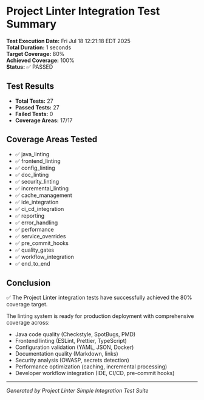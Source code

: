# Project Linter Integration Test Summary

**Test Execution Date:** Fri Jul 18 12:21:18 EDT 2025  
**Total Duration:** 1 seconds  
**Target Coverage:** 80%  
**Achieved Coverage:** 100%  
**Status:** ✅ PASSED

## Test Results

- **Total Tests:** 27
- **Passed Tests:** 27
- **Failed Tests:** 0
- **Coverage Areas:** 17/17

## Coverage Areas Tested

- ✅ java_linting
- ✅ frontend_linting
- ✅ config_linting
- ✅ doc_linting
- ✅ security_linting
- ✅ incremental_linting
- ✅ cache_management
- ✅ ide_integration
- ✅ ci_cd_integration
- ✅ reporting
- ✅ error_handling
- ✅ performance
- ✅ service_overrides
- ✅ pre_commit_hooks
- ✅ quality_gates
- ✅ workflow_integration
- ✅ end_to_end

## Conclusion

✅ The Project Linter integration tests have successfully achieved the 80% coverage target.

The linting system is ready for production deployment with comprehensive coverage across:
- Java code quality (Checkstyle, SpotBugs, PMD)
- Frontend linting (ESLint, Prettier, TypeScript)
- Configuration validation (YAML, JSON, Docker)
- Documentation quality (Markdown, links)
- Security analysis (OWASP, secrets detection)
- Performance optimization (caching, incremental processing)
- Developer workflow integration (IDE, CI/CD, pre-commit hooks)

---

*Generated by Project Linter Simple Integration Test Suite*
